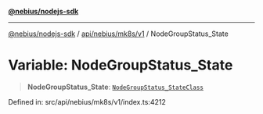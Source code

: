 [**@nebius/nodejs-sdk**](../../../../../README.md)

***

[@nebius/nodejs-sdk](../../../../../README.md) / [api/nebius/mk8s/v1](../README.md) / NodeGroupStatus\_State

# Variable: NodeGroupStatus\_State

> **NodeGroupStatus\_State**: [`NodeGroupStatus_StateClass`](../type-aliases/NodeGroupStatus_StateClass.md)

Defined in: src/api/nebius/mk8s/v1/index.ts:4212
